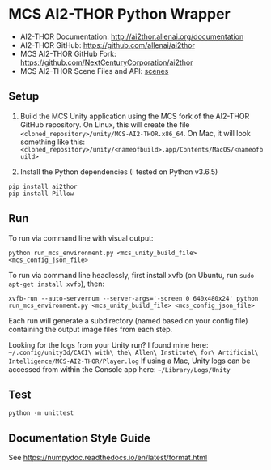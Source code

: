 # MCS AI2-THOR Python Wrapper

- AI2-THOR Documentation:  http://ai2thor.allenai.org/documentation
- AI2-THOR GitHub:  https://github.com/allenai/ai2thor
- MCS AI2-THOR GitHub Fork:  https://github.com/NextCenturyCorporation/ai2thor
- MCS AI2-THOR Scene Files and API:  [scenes](./scenes)

## Setup

1. Build the MCS Unity application using the MCS fork of the AI2-THOR GitHub repository.  On Linux, this will create the file `<cloned_repository>/unity/MCS-AI2-THOR.x86_64`. On Mac, it will look something like this: `<cloned_repository>/unity/<nameofbuild>.app/Contents/MacOS/<nameofbuild>`

2. Install the Python dependencies (I tested on Python v3.6.5)

```
pip install ai2thor
pip install Pillow
```

## Run

To run via command line with visual output:

```
python run_mcs_environment.py <mcs_unity_build_file> <mcs_config_json_file>
```

To run via command line headlessly, first install xvfb (on Ubuntu, run `sudo apt-get install xvfb`), then:

```
xvfb-run --auto-servernum --server-args='-screen 0 640x480x24' python run_mcs_environment.py <mcs_unity_build_file> <mcs_config_json_file>
```

Each run will generate a subdirectory (named based on your config file) containing the output image files from each step.

Looking for the logs from your Unity run?  I found mine here:  `~/.config/unity3d/CACI\ with\ the\ Allen\ Institute\ for\ Artificial\ Intelligence/MCS-AI2-THOR/Player.log` If using a Mac, Unity logs can be accessed from within the Console app here: `~/Library/Logs/Unity`

## Test

```
python -m unittest
```

## Documentation Style Guide

See https://numpydoc.readthedocs.io/en/latest/format.html

